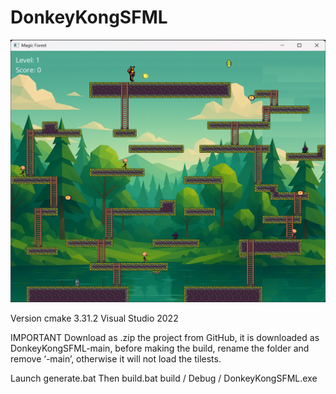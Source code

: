 # DonkeyKongSFML

![ss](assets/screenshot.png)

Version cmake 3.31.2
Visual Studio 2022

IMPORTANT
Download as .zip the project from GitHub, it is downloaded as DonkeyKongSFML-main, before making the build, rename the folder and remove ‘-main’, otherwise it will not load the tilests.

Launch generate.bat
Then build.bat 
build / Debug / DonkeyKongSFML.exe